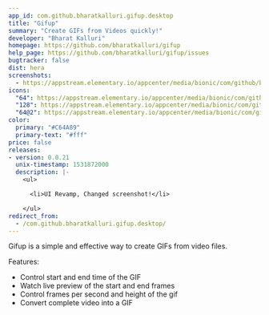 ```yaml
---
app_id: com.github.bharatkalluri.gifup.desktop
title: "Gifup"
summary: "Create GIFs from Videos quickly!"
developer: "Bharat Kalluri"
homepage: https://github.com/bharatkalluri/gifup
help_page: https://github.com/bharatkalluri/gifup/issues
bugtracker: false
dist: hera
screenshots:
  - https://appstream.elementary.io/appcenter/media/bionic/com/github/bharatkalluri.gifup.desktop/5DA6657AE86518BE4746CDADF9BDA185/screenshots/image-1_orig.png
icons:
  "64": https://appstream.elementary.io/appcenter/media/bionic/com/github/bharatkalluri.gifup.desktop/5DA6657AE86518BE4746CDADF9BDA185/icons/64x64/com.github.bharatkalluri.gifup_com.github.bharatkalluri.gifup.png
  "128": https://appstream.elementary.io/appcenter/media/bionic/com/github/bharatkalluri.gifup.desktop/5DA6657AE86518BE4746CDADF9BDA185/icons/128x128/com.github.bharatkalluri.gifup_com.github.bharatkalluri.gifup.png
  "64@2": https://appstream.elementary.io/appcenter/media/bionic/com/github/bharatkalluri.gifup.desktop/5DA6657AE86518BE4746CDADF9BDA185/icons/64x64@2/com.github.bharatkalluri.gifup_com.github.bharatkalluri.gifup.png
color:
  primary: "#C64A89"
  primary-text: "#fff"
price: false
releases:
- version: 0.0.21
  unix-timestamp: 1531872000
  description: |-
    <ul>

      <li>UI Revamp, Changed screenshot!</li>

    </ul>
redirect_from:
  - /com.github.bharatkalluri.gifup.desktop/
---
```


<p>Gifup is a simple and effective way to create GIFs from video files.</p>
<p>Features:</p>
<ul>
  <li>Control start and end time of the GIF</li>
  <li>Watch live preview of the start and end frames</li>
  <li>Control frames per second and height of the gif</li>
  <li>Convert complete video into a GIF</li>
</ul>
